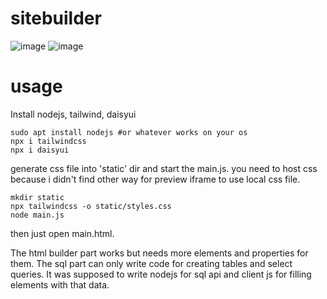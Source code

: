 # sitebuilder
![image](https://github.com/tzrn/sitebuilder/assets/108811530/a9362223-7de2-47f0-9448-1a86d618146f)
![image](https://github.com/tzrn/sitebuilder/assets/108811530/82c3f8b3-ee85-4d33-90d7-320484202030)

# usage
Install nodejs, tailwind, daisyui
```
sudo apt install nodejs #or whatever works on your os
npx i tailwindcss
npx i daisyui
```
generate css file into 'static' dir and start the main.js. you need to host css because i didn't find other way for preview iframe to use local css file.
```
mkdir static
npx tailwindcss -o static/styles.css
node main.js
```
then just open main.html.

The html builder part works but needs more elements and properties for them.
The sql part can only write code for creating tables and select queries.
It was supposed to write nodejs for sql api and client js for filling elements with that data.
